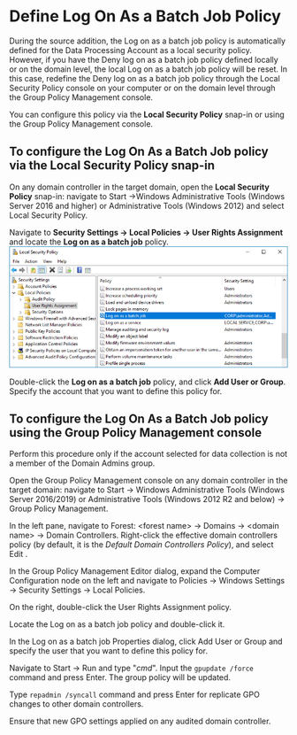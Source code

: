 # Define Log On As a Batch Job Policy

During the source addition, the Log on as a batch job policy is automatically defined for the Data Processing Account as a local security policy. However, if you have the Deny log on as a batch job policy defined locally or on the domain level, the local Log on as a batch job policy will be reset. In this case, redefine the Deny log on as a batch job policy through the Local Security Policy console on your computer or on the domain level through the Group Policy Management console.

You can configure this policy via the **Local Security Policy** snap-in or using the Group Policy Management console. 

## To configure the Log On As a Batch Job policy via the **Local Security Policy** snap-in

On any domain controller in the target domain, open the **Local Security Policy** snap-in: navigate to Start →Windows Administrative Tools (Windows Server 2016 and higher) or Administrative Tools (Windows 2012) and select Local Security Policy.

Navigate to **Security Settings → Local Policies → User Rights Assignment** and locate the **Log on as a batch job** policy.![](../../../Resources/Images/1Secure/ManualConfig_WS_Logonasbatch.png)

Double-click the **Log on as a batch job** policy, and click **Add User or Group**. Specify the account that you want to define this policy for.

## To configure the Log On As a Batch Job policy using the Group Policy Management console

Perform this procedure only if the account selected for data collection is not a member of the Domain Admins group.

Open the Group Policy Management console on any domain controller in the target domain: navigate to Start → Windows Administrative Tools (Windows Server 2016/2019) or Administrative Tools (Windows 2012 R2 and below) → Group Policy Management.

In the left pane, navigate to Forest: &lt;forest name&gt; → Domains → &lt;domain name&gt; → Domain Controllers. Right-click the effective domain controllers policy (by default, it is the *Default Domain Controllers Policy*), and select Edit .

In the Group Policy Management Editor dialog, expand the Computer Configuration node on the left and navigate to Policies → Windows Settings → Security Settings → Local Policies.

On the right, double-click the User Rights Assignment policy.

Locate the Log on as a batch job policy and double-click it.

In the Log on as a batch job Properties dialog, click Add User or Group and specify the user that you want to define this policy for.

Navigate to Start → Run and type "*cmd*". Input the `gpupdate /force` command and press Enter. The group policy will be updated.

Type `repadmin /syncall` command and press Enter for replicate GPO changes to other domain controllers.

Ensure that new GPO settings applied on any audited domain controller.